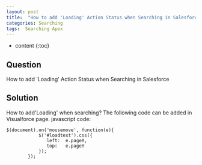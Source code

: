 ```yaml
---
layout: post
title:  "How to add 'Loading' Action Status when Searching in Salesforce?"
categories: Searching
tags:  Searching Apex
---
```

* content
{:toc}


## Question

How to add 'Loading' Action Status when Searching in Salesforce


## Solution

How to add'Loading' when searching?
The following code can be added in Visualforce page.
javascript code:

```
$(document).on('mousemove', function(e){
            $('#loadtext').css({
               left:  e.pageX,
               top:   e.pageY
            });
        });
```

